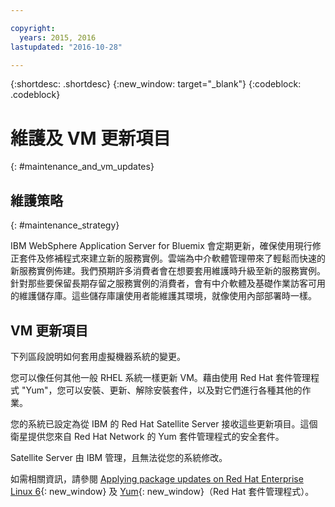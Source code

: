 ```yaml
---

copyright:
  years: 2015, 2016
lastupdated: "2016-10-28"

---
```


{:shortdesc: .shortdesc}
{:new_window: target="_blank"}
{:codeblock: .codeblock}

# 維護及 VM 更新項目
{: #maintenance_and_vm_updates}

## 維護策略
{: #maintenance_strategy}

IBM WebSphere Application Server for Bluemix 會定期更新，確保使用現行修正套件及修補程式來建立新的服務實例。雲端為中介軟體管理帶來了輕鬆而快速的新服務實例佈建。我們預期許多消費者會在想要套用維護時升級至新的服務實例。針對那些要保留長期存留之服務實例的消費者，會有中介軟體及基礎作業訪客可用的維護儲存庫。這些儲存庫讓使用者能維護其環境，就像使用內部部署時一樣。

## VM 更新項目

下列區段說明如何套用虛擬機器系統的變更。

您可以像任何其他一般 RHEL 系統一樣更新 VM。藉由使用 Red Hat 套件管理程式 "Yum"，您可以安裝、更新、解除安裝套件，以及對它們進行各種其他的作業。

您的系統已設定為從 IBM 的 Red Hat Satellite Server 接收這些更新項目。這個衛星提供您來自 Red Hat Network 的 Yum 套件管理程式的安全套件。

Satellite Server 由 IBM 管理，且無法從您的系統修改。

如需相關資訊，請參閱 [Applying package updates on Red Hat Enterprise Linux 6](https://access.redhat.com/articles/11258#rhel6){: new_window} 及 [Yum](https://access.redhat.com/documentation/en-US/Red_Hat_Enterprise_Linux/6/html/Deployment_Guide/ch-yum.html){: new_window}（Red Hat 套件管理程式）。
